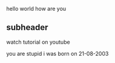 hello world
how are you

## subheader
watch tutorial on youtube


you are stupid
i was born on 21-08-2003
